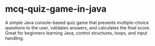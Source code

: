 # mcq-quiz-game-in-java
A simple Java console-based quiz game that presents multiple-choice questions to the user, validates answers, and calculates the final score. Great for beginners learning Java, control structures, loops, and input handling.
